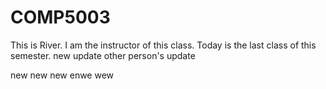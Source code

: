 # COMP5003
This is River. I am the instructor of this class.
Today is the last class of this semester.
new update 
other person's update

new new new enwe wew


